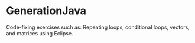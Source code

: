 # GenerationJava
Code-fixing exercises such as: Repeating loops, conditional loops, vectors, and matrices using Eclipse.
